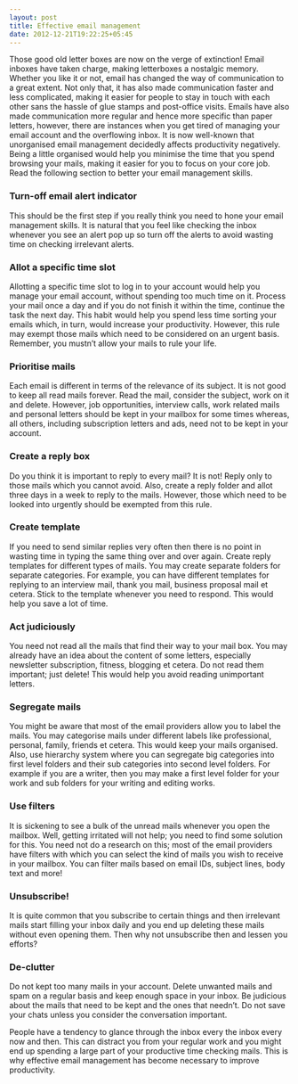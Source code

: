 ```yaml
---
layout: post
title: Effective email management
date: 2012-12-21T19:22:25+05:45
---
```


Those good old letter boxes are now on the verge of extinction! Email inboxes have taken charge, making letterboxes a nostalgic memory. Whether you like it or not, email has changed the way of communication to a great extent. Not only that, it has also made communication faster and less complicated, making it easier for people to stay in touch with each other sans the hassle of glue stamps and post-office visits. Emails have also made communication more regular and hence more specific than paper letters, however, there are instances when you get tired of managing your email account and the overflowing inbox. It is now well-known that unorganised email management decidedly affects productivity negatively. Being a little organised would help you minimise the time that you spend browsing your mails, making it easier for you to focus on your core job. Read the following section to better your email management skills.

### Turn-off email alert indicator
This should be the first step if you really think you need to hone your email management skills. It is natural that you feel like checking the inbox whenever you see an alert pop up so turn off the alerts to avoid wasting time on checking irrelevant alerts.

### Allot a specific time slot
Allotting a specific time slot to log in to your account would help you manage your email account, without spending too much time on it. Process your mail once a day and if you do not finish it within the time, continue the task the next day. This habit would help you spend less time sorting your emails which, in turn, would increase your productivity. However, this rule may exempt those mails which need to be considered on an urgent basis. Remember, you mustn’t allow your mails to rule your life.

### Prioritise mails
Each email is different in terms of the relevance of its subject. It is not good to keep all read mails forever. Read the mail, consider the subject, work on it and delete. However, job opportunities, interview calls, work related mails and personal letters should be kept in your mailbox for some times whereas, all others, including subscription letters and ads, need not to be kept in your account.

### Create a reply box
Do you think it is important to reply to every mail? It is not! Reply only to those mails which you cannot avoid. Also, create a reply folder and allot three days in a week to reply to the mails. However, those which need to be looked into urgently should be exempted from this rule.

### Create template
If you need to send similar replies very often then there is no point in wasting time in typing the same thing over and over again. Create reply templates for different types of mails. You may create separate folders for separate categories. For example, you can have different templates for replying to an interview mail, thank you mail, business proposal mail et cetera. Stick to the template whenever you need to respond. This would help you save a lot of time.

### Act judiciously
You need not read all the mails that find their way to your mail box. You may already have an idea about the content of some letters, especially newsletter subscription, fitness, blogging et cetera. Do not read them important; just delete! This would help you avoid reading unimportant letters.

### Segregate mails
You might be aware that most of the email providers allow you to label the mails. You may categorise mails under different labels like professional, personal, family, friends et cetera. This would keep your mails organised. Also, use hierarchy system where you can segregate big categories into first level folders and their sub categories into second level folders. For example if you are a writer, then you may make a first level folder for your work and sub folders for your writing and editing works.

### Use filters
It is sickening to see a bulk of the unread mails whenever you open the mailbox. Well, getting irritated will not help; you need to find some solution for this. You need not do a research on this; most of the email providers have filters with which you can select the kind of mails you wish to receive in your mailbox. You can filter mails based on email IDs, subject lines, body text and more!

### Unsubscribe!
It is quite common that you subscribe to certain things and then irrelevant mails start filling your inbox daily and you end up deleting these mails without even opening them. Then why not unsubscribe then and lessen you efforts?

### De-clutter
Do not kept too many mails in your account. Delete unwanted mails and spam on a regular basis and keep enough space in your inbox. Be judicious about the mails that need to be kept and the ones that needn’t. Do not save your chats unless you consider the conversation important.

People have a tendency to glance through the inbox every the inbox every now and then. This can distract you from your regular work and you might end up spending a large part of your productive time checking mails. This is why effective email management has become necessary to improve productivity.

